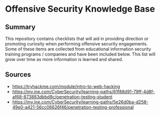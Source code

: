 # Offensive Security Knowledge Base

## Summary

This repository contains checklists that will aid in providing direction or promoting curiosity when performing offensive security engagements. Some of these items are collected from educational information security training programs / companies and have been included below. This list will grow over time as more information is learned and shared.

## Sources
* https://tryhackme.com/module/intro-to-web-hacking
* https://my.ine.com/CyberSecurity/learning-paths/61f88d91-79ff-4d8f-af68-873883dbbd8c/penetration-testing-student
* https://my.ine.com/CyberSecurity/learning-paths/5e26d0ba-d258-49e0-a421-56cc06626f46/penetration-testing-professional

